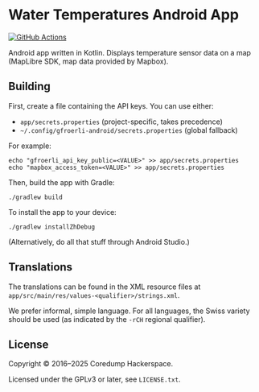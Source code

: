 # Water Temperatures Android App

[![GitHub Actions][github-actions-badge]][github-actions]

Android app written in Kotlin. Displays temperature sensor data on a map
(MapLibre SDK, map data provided by Mapbox).

## Building

First, create a file containing the API keys. You can use either:

- `app/secrets.properties` (project-specific, takes precedence)
- `~/.config/gfroerli-android/secrets.properties` (global fallback)

For example:

    echo "gfroerli_api_key_public=<VALUE>" >> app/secrets.properties
    echo "mapbox_access_token=<VALUE>" >> app/secrets.properties

Then, build the app with Gradle:

    ./gradlew build

To install the app to your device:

    ./gradlew installZhDebug

(Alternatively, do all that stuff through Android Studio.)

## Translations

The translations can be found in the XML resource files at
`app/src/main/res/values-<qualifier>/strings.xml`.

We prefer informal, simple language. For all languages, the Swiss variety
should be used (as indicated by the `-rCH` regional qualifier).

## License

Copyright © 2016–2025 Coredump Hackerspace.

Licensed under the GPLv3 or later, see `LICENSE.txt`.


<!-- Badges -->
[github-actions]: https://github.com/gfroerli/app-android/actions/workflows/test.yml
[github-actions-badge]: https://github.com/gfroerli/app-android/actions/workflows/test.yml/badge.svg
